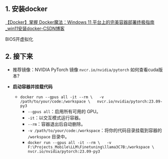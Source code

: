 ## 1. 安装docker

[【Docker】掌握 Docker魔法：Windows 11 平台上的完美容器部署终极指南_win11安装docker-CSDN博客](https://blog.csdn.net/joeyoj/article/details/136427362)

BIOS开虚拟化

## 2. 接下来

- 推荐镜像：NVIDIA PyTorch 镜像
	`nvcr.io/nvidia/pytorch`
	如何查看cuda版本?

- **启动容器并挂载代码**
	- `docker run --gpus all -it --rm \   -v /path/to/your/code:/workspace \   nvcr.io/nvidia/pytorch:23.09-py3`
		- `--gpus all`：启用所有可用的 GPU。
		- `-it`：以交互模式运行容器。
		- `--rm`：容器退出后自动删除。
		- `-v /path/to/your/code:/workspace`：将你的代码目录挂载到容器的 `/workspace` 目录中。
		- `docker run --gpus all -it --rm \   -v F:\Projects_Mobile\LLM\Finetuning\llama3C7B:/workspace \   nvcr.io/nvidia/pytorch:23.09-py3`


